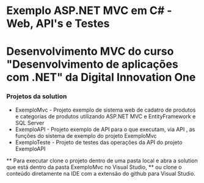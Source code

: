 # Exemplo ASP.NET MVC em C# - Web, API's e Testes
# Desenvolvimento MVC do curso "Desenvolvimento de aplicações com .NET" da Digital Innovation One

### Projetos da solution

* ExemploMvc - Projeto exemplo de sistema web de cadatro de produtos e categorias de produtos utilizando ASP.NET MVC e EntityFramework e SQL Server
* ExemploAPI - Projeto exemplo de API para o que executam, via API , as funções do sistema de exemplo do projeto ExemploMvc
* ExemploTeste - Projeto de testes das operações da API do projeto ExemploAPI

** Para executar clone o projeto dentro de uma pasta local e abra a solution que está dentro da pasta ExemploMvc no Visual Studio, 
** ou clone o conteúdo diretamente na IDE com a extensão do github para Visual Studio.


